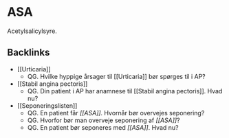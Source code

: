 # ASA
Acetylsalicylsyre.

## Backlinks
* [[Urticaria]]
	* QG. Hvilke hyppige årsager til [[Urticaria]] bør spørges til i AP?
* [[Stabil angina pectoris]]
	* QG. Din patient i AP har anamnese til [[Stabil angina pectoris]]. Hvad nu?
* [[Seponeringslisten]]
	* QG. En patient får *[[ASA]]*. Hvornår bør overvejes seponering? 
	* QG. Hvorfor bør man overveje seponering af *[[ASA]]*? 
	* QG. En patient bør seponeres med *[[ASA]]*. Hvad nu?

<!-- {BearID:81608170-979F-4A65-8B09-5FFBFF3E4275-17080-00003814A718A63E} -->
